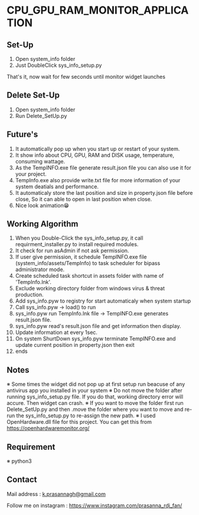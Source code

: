 # CPU_GPU_RAM_MONITOR_APPLICATION

## Set-Up
  1) Open system_info folder
  2) Just DoubleClick sys_info_setup.py
  
  That's it, now wait for few seconds until monitor widget launches
  
## Delete Set-Up 
  1) Open system_info folder
  2) Run Delete_SetUp.py
  
## Future's 
  1) It automatically pop up when you start up or restart of your system.
  2) It show info about CPU, GPU, RAM and DISK usage, temperature, consuming wattage.
  3) As the TempINFO.exe file generate result.json file you can also use it for your project.
  4) TempInfo.exe also provide write.txt file for more information of your system deatials and performance.
  5) It automaticaly store the last position and size in property.json file before close, So it can able to open in last position when close.
  6) Nice look animation😁
  
## Working Algorithm 
  1) When you Double-Click the sys_info_setup.py, it call requirment_installer.py to install required modules.
  2) It check for run asAdmin if not ask permission.
  3) If user give permission, it schedule TempINFO.exe file (system_info/assets/TempInfo) to task scheduler for bipass administrator mode.
  4) Create scheduled task shortcut in assets folder with name of 'TempInfo.lnk'.
  5) Exclude working directory folder from windows virus & threat production.
  6) Add sys_info.pyw to registry for start automaticaly when system startup
  7) Call sys_info.pyw -> load() to run
  8) sys_info.pyw run TempInfo.lnk file -> TempINFO.exe generates result.json file.
  9) sys_info.pyw read's result.json file and get information then display.
  10) Update information at every 1sec.
  11) On system ShurtDown sys_info.pyw terminate TempINFO.exe and update current position in property.json then exit
  12) ends
  
## Notes
  ※ Some times the widget did not pop up at first setup run beacuse of any antivirus app you installed in your system
  ※ Do not move the folder after running sys_info_setup.py file. If you do that, working directory error will accure. Then widget can crash. 
  ※ If you want to move the folder first run Delete_SetUp.py and then .move the folder where you want to move and re-run the sys_info_setup.py to re-assign the new path.
  ※ I used OpenHardware.dll file for this project. You can get this from https://openhardwaremonitor.org/ 

## Requirement 
  ※ python3

## Contact 

Mail address : k.prasannagh@gmail.com

Follow me on instagram : https://www.instagram.com/prasanna_rdj_fan/
